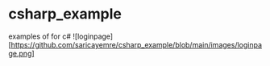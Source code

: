 # csharp_example
examples of for c#
![loginpage][https://github.com/saricayemre/csharp_example/blob/main/images/loginpage.png]
